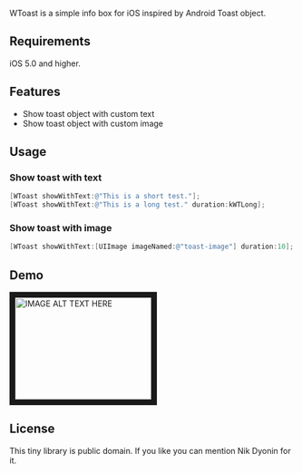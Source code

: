 WToast is a simple info box for iOS inspired by Android Toast object.

## Requirements

iOS 5.0 and higher.

## Features

- Show toast object with custom text
- Show toast object with custom image

## Usage

### Show toast with text

```objective-c
[WToast showWithText:@"This is a short test."];
[WToast showWithText:@"This is a long test." duration:kWTLong];
```

### Show toast with image

```objective-c
[WToast showWithText:[UIImage imageNamed:@"toast-image"] duration:10];
```

## Demo

<a href="http://www.youtube.com/watch?feature=player_embedded&v=clTe6-MGqVQ" target="_blank"><img src="http://img.youtube.com/vi/clTe6-MGqVQ/0.jpg" alt="IMAGE ALT TEXT HERE" width="240" height="180" border="10" /></a>

## License

This tiny library is public domain. If you like you can mention Nik Dyonin for it.